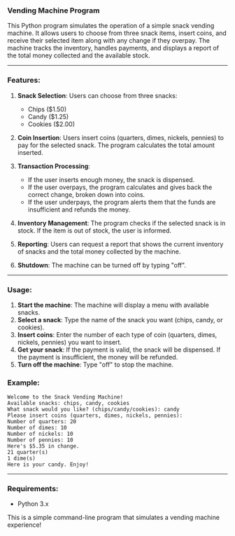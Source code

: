 ### Vending Machine Program

This Python program simulates the operation of a simple snack vending machine. It allows users to choose from three snack items, insert coins, and receive their selected item along with any change if they overpay. The machine tracks the inventory, handles payments, and displays a report of the total money collected and the available stock.

---

### Features:
1. **Snack Selection**: Users can choose from three snacks:
   - Chips ($1.50)
   - Candy ($1.25)
   - Cookies ($2.00)

2. **Coin Insertion**: Users insert coins (quarters, dimes, nickels, pennies) to pay for the selected snack. The program calculates the total amount inserted.

3. **Transaction Processing**:
   - If the user inserts enough money, the snack is dispensed.
   - If the user overpays, the program calculates and gives back the correct change, broken down into coins.
   - If the user underpays, the program alerts them that the funds are insufficient and refunds the money.

4. **Inventory Management**: The program checks if the selected snack is in stock. If the item is out of stock, the user is informed.

5. **Reporting**: Users can request a report that shows the current inventory of snacks and the total money collected by the machine.

6. **Shutdown**: The machine can be turned off by typing "off".

---

### Usage:
1. **Start the machine**: The machine will display a menu with available snacks.
2. **Select a snack**: Type the name of the snack you want (chips, candy, or cookies).
3. **Insert coins**: Enter the number of each type of coin (quarters, dimes, nickels, pennies) you want to insert.
4. **Get your snack**: If the payment is valid, the snack will be dispensed. If the payment is insufficient, the money will be refunded.
5. **Turn off the machine**: Type "off" to stop the machine.

### Example:
```
Welcome to the Snack Vending Machine!
Available snacks: chips, candy, cookies
What snack would you like? (chips/candy/cookies): candy
Please insert coins (quarters, dimes, nickels, pennies):
Number of quarters: 20
Number of dimes: 10
Number of nickels: 10
Number of pennies: 10
Here's $5.35 in change.
21 quarter(s)
1 dime(s)
Here is your candy. Enjoy!
```

---

### Requirements:
- Python 3.x

This is a simple command-line program that simulates a vending machine experience!

